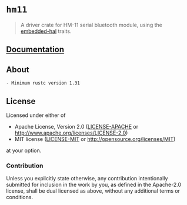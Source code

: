 # `hm11`

> A driver crate for HM-11 serial bluetooth module, using the [embedded-hal] traits.

[embedded-hal]: https://crates.io/crates/embedded-hal

## [Documentation](https://docs.rs/hm11/latest/hm11/)

## About

    - Minimum rustc version 1.31

## License

Licensed under either of

- Apache License, Version 2.0 ([LICENSE-APACHE](LICENSE-APACHE) or
  http://www.apache.org/licenses/LICENSE-2.0)
- MIT license ([LICENSE-MIT](LICENSE-MIT) or http://opensource.org/licenses/MIT)

at your option.

### Contribution

Unless you explicitly state otherwise, any contribution intentionally submitted
for inclusion in the work by you, as defined in the Apache-2.0 license, shall be
dual licensed as above, without any additional terms or conditions.
